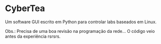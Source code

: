 # CyberTea
Um software GUI escrito em Python para controlar labs baseados em Linux.

Obs.: Precisa de uma boa revisão na programação da rede... O código veio antes da experiência rsrsrs.
